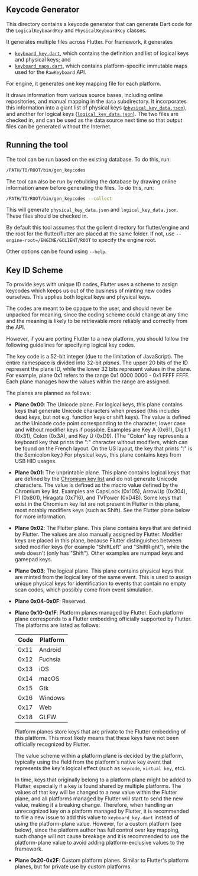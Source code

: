 ## Keycode Generator

This directory contains a keycode generator that can generate Dart code for
the `LogicalKeyboardKey` and `PhysicalKeyboardKey` classes.

It generates multiple files across Flutter. For framework, it generates

* [`keyboard_key.dart`](../../../packages/flutter/lib/src/services/keyboard_key.dart), which contains the definition and list of logical keys and physical keys; and
* [`keyboard_maps.dart`](../../../packages/flutter/lib/src/services/keyboard_maps.dart), which contains platform-specific immutable maps used for the `RawKeyboard` API.

For engine, it generates one key mapping file for each platform.

It draws information from various source bases, including online
repositories, and manual mapping in the `data` subdirectory. It incorporates
this information into a giant list of physical keys
([`physical_key_data.json`](data/physical_key_data.json)),
and another for logical keys
([`logical_key_data.json`](data/logical_key_data.json)).
The two files are checked in, and can be used as the data source next time so that
output files can be generated without the Internet.

## Running the tool

The tool can be run based on the existing database. To do this, run:

```bash
/PATH/TO/ROOT/bin/gen_keycodes
```

The tool can also be run by rebuilding the database by drawing online information
anew before generating the files. To do this, run:

```bash
/PATH/TO/ROOT/bin/gen_keycodes --collect
```

This will generate `physical_key_data.json` and `logical_key_data.json`. These
files should be checked in.

By default this tool assumes that the gclient directory for flutter/engine
and the root for the flutter/flutter are placed at the same folder. If not,
use `--engine-root=/ENGINE/GCLIENT/ROOT` to specify the engine root.

Other options can be found using `--help`.

## Key ID Scheme

To provide keys with unique ID codes, Flutter uses a scheme to assign keycodes
which keeps us out of the business of minting new codes ourselves. This applies
both logical keys and physical keys.

The codes are meant to be opaque to the user, and should never be unpacked for
meaning, since the coding scheme could change at any time and the meaning is
likely to be retrievable more reliably and correctly from the API.

However, if you are porting Flutter to a new platform, you should follow the
following guidelines for specifying logical key codes.

The key code is a 52-bit integer (due to the limitation of JavaScript). The
entire namespace is divided into 32-bit *planes*. The upper 20 bits of the ID
represent the plane ID, while the lower 32 bits represent values in the plane.
For example, plane 0x1 refers to the range 0x1 0000 0000 - 0x1 FFFF FFFF. Each
plane manages how the values within the range are assigned.

The planes are planned as follows:

- **Plane 0x00**: The Unicode plane. For logical keys, this plane contains keys
  that generate Unicode characters when pressed (this includes dead keys, but
  not e.g. function keys or shift keys). The value is defined as the Unicode
  code point corresponding to the character, lower case and without modifier
  keys if possible. Examples are Key A (0x61), Digit 1 (0x31), Colon (0x3A),
  and Key Ù (0xD9). (The "Colon" key represents a keyboard key that prints the
  ":" character without modifiers, which can be found on the French layout. On
  the US layout, the key that prints ":" is the Semicolon key.) For physical
  keys, this plane contains keys from USB HID usages.

- **Plane 0x01**: The unprintable plane. This plane contains logical keys that
  are defined by the [Chromium key
  list](https://chromium.googlesource.com/codesearch/chromium/src/+/refs/heads/master/ui/events/keycodes/dom/dom_key_data.inc)
  and do not generate Unicode characters. The value is defined as the macro
  value defined by the Chromium key list. Examples are CapsLock (0x105),
  ArrowUp (0x304), F1 (0x801), Hiragata (0x716), and TVPower (0xD4B).
  Some keys that exist in the Chromium key list are not present in Flutter in this plane, most notably
  modifiers keys (such as Shift). See the Flutter plane below for more
  information.

- **Plane 0x02**: The Flutter plane. This plane contains keys that are
  defined by Flutter. The values are also manually assigned by Flutter.
  Modifier keys are placed in this plane, because Flutter distinguishes
  between sided modifier keys (for example "ShiftLeft" and "ShiftRight"),
  while the web doesn't (only has "Shift").
  Other examples are numpad keys and gamepad keys.

- **Plane 0x03**: The logical plane. This plane contains physical keys that are
  minted from the logical key of the same event. This is used to assign unique
  physical keys for identification to events that contain no empty scan codes,
  which possibly come from event simulation.

- **Plane 0x04-0x0F**: Reserved.

- **Plane 0x10-0x1F**: Platform planes managed by Flutter. Each platform plane
  corresponds to a Flutter embedding officially supported by Flutter. The
  platforms are listed as follows:

  | Code | Platform |
  | ---- | -------- |
  | 0x11 | Android  |
  | 0x12 | Fuchsia  |
  | 0x13 | iOS      |
  | 0x14 | macOS    |
  | 0x15 | Gtk      |
  | 0x16 | Windows  |
  | 0x17 | Web      |
  | 0x18 | GLFW     |

  Platform planes store keys that are private to the Flutter embedding of this
  platform. This most likely means that these keys have not been officially
  recognized by Flutter.

  The value scheme within a platform plane is decided by the platform,
  typically using the field from the platform's native key event that
  represents the key's logical effect (such as `keycode`, `virtual key`, etc).

  In time, keys that originally belong to a platform plane might be added to
  Flutter, especially if a key is found shared by multiple platforms. The values
  of that key will be changed to a new value within the Flutter plane, and all
  platforms managed by Flutter will start to send the new value, making it a
  breaking change. Therefore, when handling an unrecognized key on a platform
  managed by Flutter, it is recommended to file a new issue to add this value
  to `keyboard_key.dart` instead of using the platform-plane value. However,
  for a custom platform (see below), since the platform author has full control
  over key mapping, such change will not cause breakage and it is recommended
  to use the platform-plane value to avoid adding platform-exclusive values
  to the framework.

- **Plane 0x20-0x2F**: Custom platform planes. Similar to Flutter's platform
  planes, but for private use by custom platforms.
